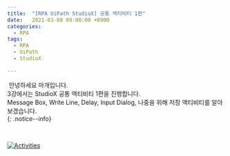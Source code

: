 ```yaml
---
title:  "[RPA UiPath StudioX] 공통 액티비티 1편"
date:   2021-03-08 09:00:00 +0900
categories:
  - RPA
tags:
  - RPA
  - UiPath
  - StudioX

---
```


&nbsp;안녕하세요 마개입니다.  
3강에서는 StudioX 공통 액티비티 1편을 진행합니다.  
Message Box, Write Line, Delay, Input Dialog, 나중을 위해 저장 액티비티를 알아보겠습니다.  
{: .notice--info}

<br>

[![Activities](http://img.youtube.com/vi/2fLxo3rMYqk/maxresdefault.jpg)](https://www.youtube.com/watch?v=2fLxo3rMYqk)
